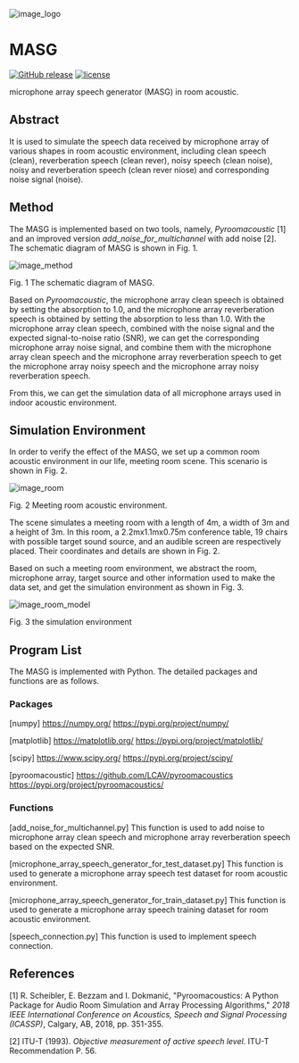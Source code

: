 ![image_logo](https://github.com/vipchengrui/MASG/blob/master/img/logo.png)

# MASG

[![GitHub release](https://img.shields.io/github/release/vipchengrui/MASG/all.svg?style=flat-square)](https://github.com/vipchengrui/MASG/release)
[![license](https://img.shields.io/github/license/vipchengrui/MASG.svg?style=flat-square)](https://github.com/vipchengrui/MASG/blob/master/LICENSE)


microphone array speech generator (MASG) in room acoustic.

## Abstract
It is used to simulate the speech data received by microphone array of various shapes in room acoustic environment, including clean speech (clean), reverberation speech (clean rever), noisy speech (clean noise), noisy and reverberation speech (clean rever niose) and corresponding noise signal (noise).

## Method

The MASG is implemented based on two tools, namely, *Pyroomacoustic* [1] and an improved version *add_noise_for_multichannel* with add noise [2]. The schematic diagram of MASG is shown in Fig. 1.

![image_method](https://github.com/vipchengrui/MASG/blob/master/img/method.png)

Fig. 1 The schematic diagram of MASG.

Based on *Pyroomacoustic*, the microphone array clean speech is obtained by setting the absorption to 1.0, and the microphone array reverberation speech is obtained by setting the absorption to less than 1.0. With the microphone array clean speech, combined with the noise signal and the expected signal-to-noise ratio (SNR), we can get the corresponding microphone array noise signal, and combine them with the microphone array clean speech and the microphone array reverberation speech to get the microphone array noisy speech and the microphone array noisy reverberation speech.

From this, we can get the simulation data of all microphone arrays used in indoor acoustic environment.

## Simulation Environment

In order to verify the effect of the MASG, we set up a common room acoustic environment in our life, meeting room scene. This scenario is shown in Fig. 2.

![image_room](https://github.com/vipchengrui/MASG/blob/master/img/room.png)

Fig. 2 Meeting room acoustic environment.

The scene simulates a meeting room with a length of 4m, a width of 3m and a height of 3m. In this room, a 2.2mx1.1mx0.75m conference table, 19 chairs with possible target sound source, and an audible screen are respectively placed. Their coordinates and details are shown in Fig. 2.

Based on such a meeting room environment, we abstract the room, microphone array, target source and other information used to make the data set, and get the simulation environment as shown in Fig. 3.

![image_room_model](https://github.com/vipchengrui/MASG/blob/master/img/room_model.png)

Fig. 3 the simulation environment

## Program List

The MASG is implemented with Python. The detailed packages and functions are as follows.

### Packages

[numpy]
https://numpy.org/
https://pypi.org/project/numpy/

[matplotlib]
https://matplotlib.org/	
https://pypi.org/project/matplotlib/

[scipy]
https://www.scipy.org/ 
https://pypi.org/project/scipy/

[pyroomacoustic]
https://github.com/LCAV/pyroomacoustics
https://pypi.org/project/pyroomacoustics/

### Functions

[add_noise_for_multichannel.py]
This function is used to add noise to microphone array clean speech and microphone array reverberation speech based on the expected SNR.

[microphone_array_speech_generator_for_test_dataset.py]
This function is used to generate a microphone array speech test dataset for room acoustic environment.

[microphone_array_speech_generator_for_train_dataset.py]
This function is used to generate a microphone array speech training dataset for room acoustic environment.

[speech_connection.py]
This function is used to implement speech connection.

## References

[1] R. Scheibler, E. Bezzam and I. Dokmanić, "Pyroomacoustics: A Python Package for Audio Room Simulation and Array Processing Algorithms," *2018 IEEE International Conference on Acoustics, Speech and Signal Processing (ICASSP)*, Calgary, AB, 2018, pp. 351-355.

[2] ITU-T (1993). *Objective measurement of active speech level*. ITU-T Recommendation P. 56.
